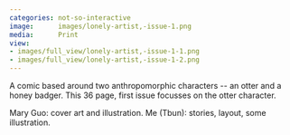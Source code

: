```yaml
---
categories: not-so-interactive
image:      images/lonely-artist,-issue-1.png
media:      Print
view:
- images/full_view/lonely-artist,-issue-1-1.png
- images/full_view/lonely-artist,-issue-1-2.png
---
```

A comic based around two anthropomorphic characters -- an otter and a honey
badger. This 36 page, first issue focusses on the otter character.

Mary Guo: cover art and illustration. Me (Tbun): stories, layout, some
illustration.
